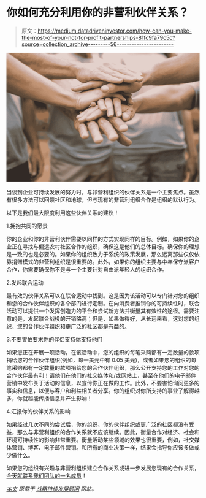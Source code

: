 # 你如何充分利用你的非营利伙伴关系？

> 原文：<https://medium.datadriveninvestor.com/how-can-you-make-the-most-of-your-not-for-profit-partnerships-81fc9fa79c5c?source=collection_archive---------56----------------------->

![](img/2986ba84b41f0caef2e5563628d7c899.png)

当谈到企业可持续发展的努力时，与非营利组织的伙伴关系是一个主要焦点。虽然有很多方法可以回馈社区和地球，但与现有的非营利组织合作是组织的默认行为。

以下是我们最大限度利用这些伙伴关系的建议！

1.拥抱共同的愿景

你的企业和你的非营利伙伴需要以同样的方式实现同样的目标。例如，如果你的企业正在寻找与偏远农村社区合作的组织，确保这是他们的总体目标。确保你的理想是一致的也是必要的。如果你的组织致力于系统的政策发展，那么远离那些仅仅依靠捐赠模式的非营利组织是很重要的。此外，如果你的组织主要与中年保守派客户合作，你需要确保你不是与一个主要针对自由派年轻人的组织合作。

2.发起联合运动

最有效的伙伴关系可以在联合运动中找到。这是因为该活动可以专门针对您的组织和您的合作伙伴组织的各个部门进行定制。在向消费者推销你的可持续性时，联合活动可以提供一个发挥创造力的平台和尝试新方法并衡量其有效性的途径。需要注意的是，发起联合战役的开销略高；但是，如果做得好，从长远来看，这对您的组织、您的合作伙伴组织和更广泛的社区都是有益的。

3.不要害怕要求你的伴侣支持你支持他们

如果您正在开展一项活动，在该活动中，您的组织的每笔采购都有一定数量的款项捐给您的合作伙伴组织(例如，每一美元中有 0.05 美元)，或者如果您的组织的每笔采购都有一定数量的款项捐给您的合作伙伴组织，那么公开支持您的工作对您的合作伙伴最有利！请他们在他们的社交媒体和/或网站上，甚至在他们的电子邮件营销中发布关于活动的信息，以宣传你正在做的工作。此外，不要害怕询问更多的事实和信息，以便与客户和利益相关者分享。你的组织对你所支持的事业了解得越多，你就越能传播信息并产生影响！

4.汇报你的伙伴关系的影响

如果经过几次不同的尝试后，你的组织、你的伙伴组织或更广泛的社区都没有受益，那么与非营利组织的合作关系就不应该继续。因此，衡量合作对经济、社会和环境可持续性的影响非常重要。衡量活动某些领域的效果也很重要，例如，社交媒体营销、博客、电子邮件营销。和所有的商业决策一样，结果会指导你应该多做或少做什么。

如果您的组织有兴趣与非营利组织建立合作关系或进一步发展您现有的合作关系，[今天就联系我们团队的一名成员](https://www.sustainablystrategic.com/contact)！

[*本文*](https://www.sustainablystrategic.com/single-post/2018/08/23/How-Can-You-Make-the-Most-of-Your-Not-For-Profit-Partnerships) *原载于* [*战略持续发展顾问*](http://sustainablystrategic.com/) *网站。*